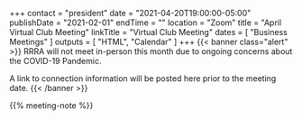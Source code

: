 +++
contact = "president"
date = "2021-04-20T19:00:00-05:00"
publishDate = "2021-02-01"
endTime = ""
location = "Zoom"
title = "April Virtual Club Meeting"
linkTitle = "Virtual Club Meeting"
dates = [ "Business Meetings" ]
outputs = [ "HTML", "Calendar" ]
+++
{{< banner class="alert" >}}
RRRA will not meet in-person this month due to ongoing concerns
about the COVID-19 Pandemic.

A link to connection information will be posted here prior to the meeting date.
{{< /banner >}}

{{% meeting-note %}}
